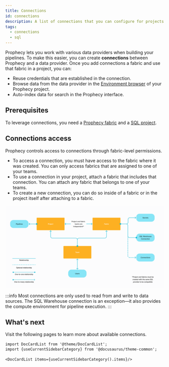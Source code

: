 ```yaml
---
title: Connections
id: connections
description: A list of connections that you can configure for projects
tags:
  - connections
  - sql
---
```


Prophecy lets you work with various data providers when building your pipelines. To make this easier, you can create **connections** between Prophecy and a data provider. Once you add connections a fabric and use that fabric in a project, you can:

- Reuse credentials that are established in the connection.
- Browse data from the data provider in the [Environment browser](docs/getting-started/concepts/project.md#project-editor) of your Prophecy project.
- Auto-index data for search in the Prophecy interface.

## Prerequisites

To leverage connections, you need a [Prophecy fabric](docs/administration/fabrics/prophecy-fabrics/prophecy-fabrics.md) and a [SQL project](/projects#project-types).

## Connections access

Prophecy controls access to connections through fabric-level permissions.

- To access a connection, you must have access to the fabric where it was created. You can only access fabrics that are assigned to one of your teams.
- To use a connection in your project, attach a fabric that includes that connection. You can attach any fabric that belongs to one of your teams.
- To create a new connection, you can do so inside of a fabric or in the project itself after attaching to a fabric.

![Connections access diagram](img/connections-fabrics-projects.png)

:::info
Most connections are only used to read from and write to data sources. The SQL Warehouse connection is an exception—it also provides the compute environment for pipeline execution.
:::

## What's next

Visit the following pages to learn more about available connections.

```mdx-code-block
import DocCardList from '@theme/DocCardList';
import {useCurrentSidebarCategory} from '@docusaurus/theme-common';

<DocCardList items={useCurrentSidebarCategory().items}/>
```
